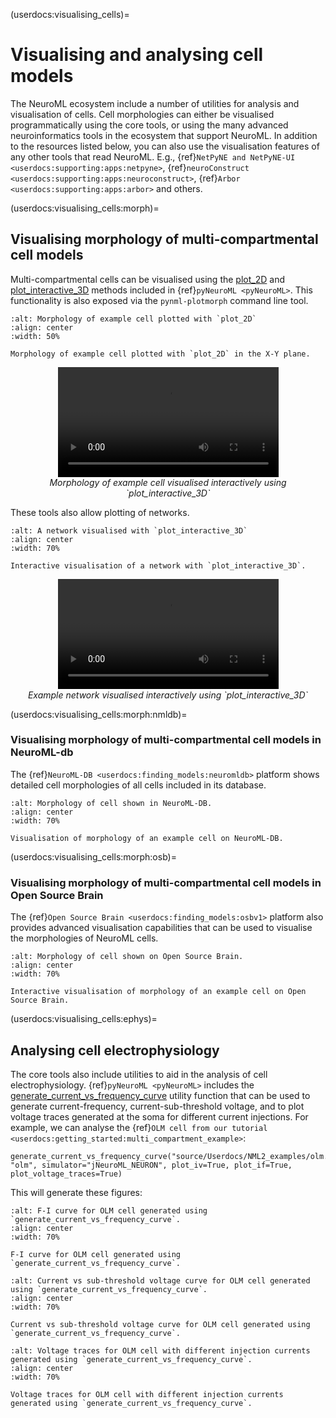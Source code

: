 (userdocs:visualising_cells)=
# Visualising and analysing cell models

The NeuroML ecosystem include a number of utilities for analysis and visualisation of cells.
Cell morphologies can either be visualised programmatically using the core tools, or using the many advanced neuroinformatics tools in the ecosystem that support NeuroML.
In addition to the resources listed below, you can also use the visualisation features of any other tools that read NeuroML.
E.g., {ref}`NetPyNE and NetPyNE-UI <userdocs:supporting:apps:netpyne>`, {ref}`neuroConstruct <userdocs:supporting:apps:neuroconstruct>`, {ref}`Arbor <userdocs:supporting:apps:arbor>` and others.


(userdocs:visualising_cells:morph)=
## Visualising morphology of multi-compartmental cell models

Multi-compartmental cells can be visualised using the [plot_2D](https://pyneuroml.readthedocs.io/en/development/pyneuroml.plot.html#pyneuroml.plot.PlotMorphology.plot_2D) and [plot_interactive_3D](https://pyneuroml.readthedocs.io/en/development/pyneuroml.plot.html#pyneuroml.plot.PlotMorphology.plot_interactive_3D) methods included in {ref}`pyNeuroML <pyNeuroML>`.
This functionality is also exposed via the `pynml-plotmorph` command line tool.

```{figure} ../images//test_morphology_plot_2d_Cell_497232312_cell_nml_xy.png
:alt: Morphology of example cell plotted with `plot_2D`
:align: center
:width: 50%

Morphology of example cell plotted with `plot_2D` in the X-Y plane.
```

<center>
    <video src="../_static/files/20231122-HL23PYR.webm" width="70%"  controls loop>
        Your browser does not support the video tag
    </video><br />
    <i>Morphology of example cell visualised interactively using `plot_interactive_3D`</i>
</center>

These tools also allow plotting of networks.

```{figure} ../images/pynml-plotmorph-2.png
:alt: A network visualised with `plot_interactive_3D`
:align: center
:width: 70%

Interactive visualisation of a network with `plot_interactive_3D`.
```

<center>
    <video src="../_static/files/20231122-HL23-network.webm" width="70%"  controls loop>
        Your browser does not support the video tag
    </video><br />
    <i>Example network visualised interactively using `plot_interactive_3D`</i>
</center>


(userdocs:visualising_cells:morph:nmldb)=
### Visualising morphology of multi-compartmental cell models in NeuroML-db
The {ref}`NeuroML-DB <userdocs:finding_models:neuromldb>` platform shows detailed cell morphologies of all cells included in its database.

```{figure} ../images/nml-db-morphology.png
:alt: Morphology of cell shown in NeuroML-DB.
:align: center
:width: 70%

Visualisation of morphology of an example cell on NeuroML-DB.
```
(userdocs:visualising_cells:morph:osb)=
### Visualising morphology of multi-compartmental cell models in Open Source Brain
The {ref}`Open Source Brain <userdocs:finding_models:osbv1>` platform also provides advanced visualisation capabilities that can be used to visualise the morphologies of NeuroML cells.

```{figure} ../images/osb-morphology.png
:alt: Morphology of cell shown on Open Source Brain.
:align: center
:width: 70%

Interactive visualisation of morphology of an example cell on Open Source Brain.
```


(userdocs:visualising_cells:ephys)=
## Analysing cell electrophysiology

The core tools also include utilities to aid in the analysis of cell electrophysiology.
{ref}`pyNeuroML <pyNeuroML>` includes the [generate_current_vs_frequency_curve](https://pyneuroml.readthedocs.io/en/development/pyneuroml.analysis.html#pyneuroml.analysis.generate_current_vs_frequency_curve) utility function that can be used to generate current-frequency, current-sub-threshold voltage, and to plot voltage traces generated at the soma for different current injections.
For example, we can analyse the {ref}`OLM cell from our tutorial <userdocs:getting_started:multi_compartment_example>`:
```
generate_current_vs_frequency_curve("source/Userdocs/NML2_examples/olm.cell.nml", "olm", simulator="jNeuroML_NEURON", plot_iv=True, plot_if=True, plot_voltage_traces=True)
```

This will generate these figures:

```{figure} ../images/olm-cell-fi.png
:alt: F-I curve for OLM cell generated using `generate_current_vs_frequency_curve`.
:align: center
:width: 70%

F-I curve for OLM cell generated using `generate_current_vs_frequency_curve`.
```

```{figure} ../images/olm-cell-subthresholdVi.png
:alt: Current vs sub-threshold voltage curve for OLM cell generated using `generate_current_vs_frequency_curve`.
:align: center
:width: 70%

Current vs sub-threshold voltage curve for OLM cell generated using `generate_current_vs_frequency_curve`.
```

```{figure} ../images/olm-cell-voltage-traces.png
:alt: Voltage traces for OLM cell with different injection currents generated using `generate_current_vs_frequency_curve`.
:align: center
:width: 70%

Voltage traces for OLM cell with different injection currents generated using `generate_current_vs_frequency_curve`.
```
